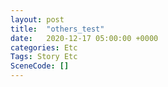 ```yaml
---
layout: post
title:  "others_test"
date:   2020-12-17 05:00:00 +0000
categories: Etc
Tags: Story Etc
SceneCode: []
---
```

